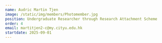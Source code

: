 ```yaml
---
name: Audric Martin Tjen
image: /static/img/members/Photomember.jpg
position: Undergraduate Researcher through Research Attachment Scheme
order: 4
email: martitjen2-c@my.cityu.edu.hk
startdate: 2025-09-01
---
```

